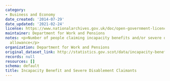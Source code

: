 ```yaml
---
category:
- Business and Economy
date_created: '2014-07-29'
date_updated: '2021-02-24'
license: https://www.nationalarchives.gov.uk/doc/open-government-licence/version/3/
maintainer: Department for Work and Pensions
notes: <p>Number of people claiming incapacity benefits and/or severe disablement
  allowance</p>
organization: Department for Work and Pensions
original_dataset_link: http://statistics.gov.scot/data/incapacity-benefit-claimants
records: null
resources: []
schema: default
title: Incapacity Benefit and Severe Disablement Claimants
---
```

